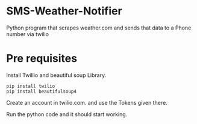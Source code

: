 # SMS-Weather-Notifier

Python program that scrapes weather.com and sends that data to a Phone number via twilio

# Pre requisites 
Install Twillio and beautiful soup Library.

```
pip install twilio
pip install beautifulsoup4
```
Create an account in twilio.com. and use the Tokens given there.

Run the python code and it should start working.
